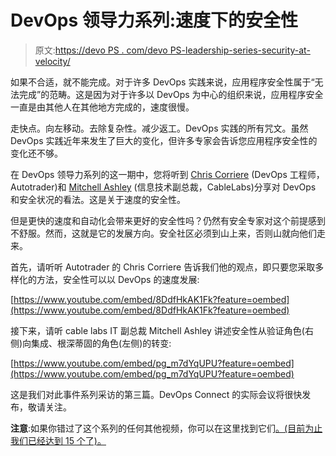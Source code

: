 # DevOps 领导力系列:速度下的安全性

> 原文:[https://devo PS . com/devo PS-leadership-series-security-at-velocity/](https://devops.com/devops-leadership-series-security-at-velocity/)

如果不合适，就不能完成。对于许多 DevOps 实践来说，应用程序安全性属于“无法完成”的范畴。这是因为对于许多以 DevOps 为中心的组织来说，应用程序安全一直是由其他人在其他地方完成的，速度很慢。

走快点。向左移动。去除复杂性。减少返工。DevOps 实践的所有咒文。虽然 DevOps 实践近年来发生了巨大的变化，但许多专家会告诉您应用程序安全性的变化还不够。

在 DevOps 领导力系列的这一期中，您将听到 [Chris Corriere](https://www.linkedin.com/pub/chris-corriere/14/5a1/159) (DevOps 工程师，Autotrader)和 [Mitchell Ashley](https://www.linkedin.com/in/mitchellashley) (信息技术副总裁，CableLabs)分享对 DevOps 和安全状况的看法。这是关于速度的安全性。

但是更快的速度和自动化会带来更好的安全性吗？仍然有安全专家对这个前提感到不舒服。然而，这就是它的发展方向。安全社区必须到山上来，否则山就向他们走来。

首先，请听听 Autotrader 的 Chris Corriere 告诉我们他的观点，即只要您采取多样化的方法，安全性可以以 DevOps 的速度发展:

[https://www.youtube.com/embed/8DdfHkAK1Fk?feature=oembed](https://www.youtube.com/embed/8DdfHkAK1Fk?feature=oembed)

接下来，请听 cable labs IT 副总裁 Mitchell Ashley 讲述安全性从验证角色(右侧)向集成、根深蒂固的角色(左侧)的转变:

[https://www.youtube.com/embed/pg_m7dYqUPU?feature=oembed](https://www.youtube.com/embed/pg_m7dYqUPU?feature=oembed)

这是我们对此事件系列采访的第三篇。DevOps Connect 的实际会议将很快发布，敬请关注。

**注意**:如果你错过了这个系列的任何其他视频，你可以在这里找到它们[。(目前为止我们已经达到 15 个了)。](http://www.sonatype.org/nexus/resources/2015-devops-leadership-series/)